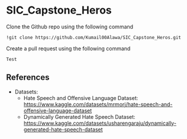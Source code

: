 # SIC_Capstone_Heros
Clone the Github repo using the following command
```
!git clone https://github.com/Kumail00Alawa/SIC_Capstone_Heros.git
```

Create a pull request using the following command
```
Test
```

## References
- Datasets:
    - Hate Speech and Offensive Language Dataset: https://www.kaggle.com/datasets/mrmorj/hate-speech-and-offensive-language-dataset
    - Dynamically Generated Hate Speech Dataset: https://www.kaggle.com/datasets/usharengaraju/dynamically-generated-hate-speech-dataset
